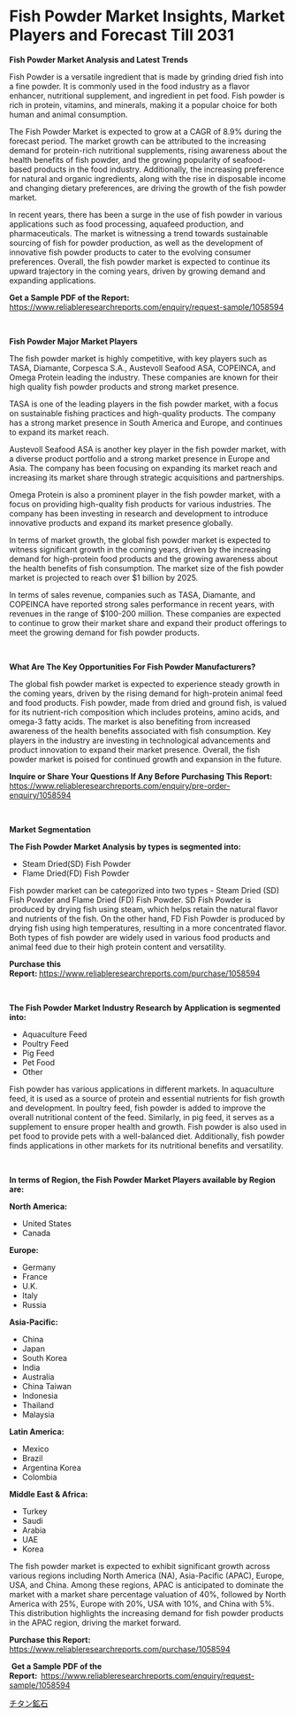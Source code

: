 <p><h1>Fish Powder Market Insights, Market Players and Forecast Till 2031</h1></p><p><strong>Fish Powder Market Analysis and Latest Trends</strong></p>
<p><p>Fish Powder is a versatile ingredient that is made by grinding dried fish into a fine powder. It is commonly used in the food industry as a flavor enhancer, nutritional supplement, and ingredient in pet food. Fish powder is rich in protein, vitamins, and minerals, making it a popular choice for both human and animal consumption.</p><p>The Fish Powder Market is expected to grow at a CAGR of 8.9% during the forecast period. The market growth can be attributed to the increasing demand for protein-rich nutritional supplements, rising awareness about the health benefits of fish powder, and the growing popularity of seafood-based products in the food industry. Additionally, the increasing preference for natural and organic ingredients, along with the rise in disposable income and changing dietary preferences, are driving the growth of the fish powder market.</p><p>In recent years, there has been a surge in the use of fish powder in various applications such as food processing, aquafeed production, and pharmaceuticals. The market is witnessing a trend towards sustainable sourcing of fish for powder production, as well as the development of innovative fish powder products to cater to the evolving consumer preferences. Overall, the fish powder market is expected to continue its upward trajectory in the coming years, driven by growing demand and expanding applications.</p></p>
<p><strong>Get a Sample PDF of the Report:&nbsp;</strong> <a href="https://www.reliableresearchreports.com/enquiry/request-sample/1058594">https://www.reliableresearchreports.com/enquiry/request-sample/1058594</a></p>
<p>&nbsp;</p>
<p><strong>Fish Powder Major Market Players</strong></p>
<p><p>The fish powder market is highly competitive, with key players such as TASA, Diamante, Corpesca S.A., Austevoll Seafood ASA, COPEINCA, and Omega Protein leading the industry. These companies are known for their high quality fish powder products and strong market presence.</p><p>TASA is one of the leading players in the fish powder market, with a focus on sustainable fishing practices and high-quality products. The company has a strong market presence in South America and Europe, and continues to expand its market reach.</p><p>Austevoll Seafood ASA is another key player in the fish powder market, with a diverse product portfolio and a strong market presence in Europe and Asia. The company has been focusing on expanding its market reach and increasing its market share through strategic acquisitions and partnerships.</p><p>Omega Protein is also a prominent player in the fish powder market, with a focus on providing high-quality fish products for various industries. The company has been investing in research and development to introduce innovative products and expand its market presence globally.</p><p>In terms of market growth, the global fish powder market is expected to witness significant growth in the coming years, driven by the increasing demand for high-protein food products and the growing awareness about the health benefits of fish consumption. The market size of the fish powder market is projected to reach over $1 billion by 2025.</p><p>In terms of sales revenue, companies such as TASA, Diamante, and COPEINCA have reported strong sales performance in recent years, with revenues in the range of $100-200 million. These companies are expected to continue to grow their market share and expand their product offerings to meet the growing demand for fish powder products.</p></p>
<p>&nbsp;</p>
<p><strong>What Are The Key Opportunities For Fish Powder Manufacturers?</strong></p>
<p><p>The global fish powder market is expected to experience steady growth in the coming years, driven by the rising demand for high-protein animal feed and food products. Fish powder, made from dried and ground fish, is valued for its nutrient-rich composition which includes proteins, amino acids, and omega-3 fatty acids. The market is also benefiting from increased awareness of the health benefits associated with fish consumption. Key players in the industry are investing in technological advancements and product innovation to expand their market presence. Overall, the fish powder market is poised for continued growth and expansion in the future.</p></p>
<p><strong>Inquire or Share Your Questions If Any Before Purchasing This Report:</strong> <a href="https://www.reliableresearchreports.com/enquiry/pre-order-enquiry/1058594">https://www.reliableresearchreports.com/enquiry/pre-order-enquiry/1058594</a></p>
<p>&nbsp;</p>
<p><strong>Market Segmentation</strong></p>
<p><strong>The Fish Powder Market Analysis by types is segmented into:</strong></p>
<p><ul><li>Steam Dried(SD) Fish Powder</li><li>Flame Dried(FD) Fish Powder</li></ul></p>
<p><p>Fish powder market can be categorized into two types - Steam Dried (SD) Fish Powder and Flame Dried (FD) Fish Powder. SD Fish Powder is produced by drying fish using steam, which helps retain the natural flavor and nutrients of the fish. On the other hand, FD Fish Powder is produced by drying fish using high temperatures, resulting in a more concentrated flavor. Both types of fish powder are widely used in various food products and animal feed due to their high protein content and versatility.</p></p>
<p><strong>Purchase this Report:&nbsp;</strong><a href="https://www.reliableresearchreports.com/purchase/1058594">https://www.reliableresearchreports.com/purchase/1058594</a></p>
<p>&nbsp;</p>
<p><strong>The Fish Powder Market Industry Research by Application is segmented into:</strong></p>
<p><ul><li>Aquaculture Feed</li><li>Poultry Feed</li><li>Pig Feed</li><li>Pet Food</li><li>Other</li></ul></p>
<p><p>Fish powder has various applications in different markets. In aquaculture feed, it is used as a source of protein and essential nutrients for fish growth and development. In poultry feed, fish powder is added to improve the overall nutritional content of the feed. Similarly, in pig feed, it serves as a supplement to ensure proper health and growth. Fish powder is also used in pet food to provide pets with a well-balanced diet. Additionally, fish powder finds applications in other markets for its nutritional benefits and versatility.</p></p>
<p>&nbsp;</p>
<p><strong>In terms of Region, the Fish Powder Market Players available by Region are:</strong></p>
<p>
    <p> <strong> North America: </strong>
        <ul>
            <li>United States</li>
            <li>Canada</li>
        </ul>
        </p> 
    <p> <strong> Europe: </strong>
        <ul>
            <li>Germany</li>
            <li>France</li>
            <li>U.K.</li>
            <li>Italy</li>
            <li>Russia</li>
        </ul>
        </p> 
    <p> <strong> Asia-Pacific: </strong>
        <ul>
            <li>China</li>
            <li>Japan</li>
            <li>South Korea</li>
            <li>India</li>
            <li>Australia</li>
            <li>China Taiwan</li>
            <li>Indonesia</li>
            <li>Thailand</li>
            <li>Malaysia</li>
        </ul>
        </p> 
    <p> <strong> Latin America: </strong>
        <ul>
            <li>Mexico</li>
            <li>Brazil</li>
            <li>Argentina Korea</li>
            <li>Colombia</li>
        </ul>
        </p> 
    <p> <strong> Middle East & Africa: </strong>
        <ul>
            <li>Turkey</li>
            <li>Saudi</li>
            <li>Arabia</li>
            <li>UAE</li>
            <li>Korea</li>
        </ul>
    </p>
    </p>
<p><p>The fish powder market is expected to exhibit significant growth across various regions including North America (NA), Asia-Pacific (APAC), Europe, USA, and China. Among these regions, APAC is anticipated to dominate the market with a market share percentage valuation of 40%, followed by North America with 25%, Europe with 20%, USA with 10%, and China with 5%. This distribution highlights the increasing demand for fish powder products in the APAC region, driving the market forward.</p></p>
<p><strong>Purchase this Report: </strong><a href="https://www.reliableresearchreports.com/purchase/1058594">https://www.reliableresearchreports.com/purchase/1058594</a></p>
<p>&nbsp;<strong>Get a Sample PDF of the Report:&nbsp;&nbsp;</strong><a href="https://www.reliableresearchreports.com/enquiry/request-sample/1058594">https://www.reliableresearchreports.com/enquiry/request-sample/1058594</a></p>
<p><strong></strong></p>
<p><p><a href="https://github.com/one-cool-chick/Market-Research-Report-List-1/blob/main/718960517602.md">チタン鉱石</a></p></p>